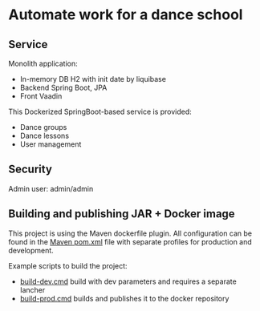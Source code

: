 # Automate work for a dance school

## Service
Monolith application:
- In-memory DB H2 with init date by liquibase
- Backend Spring Boot, JPA
- Front Vaadin 

This Dockerized SpringBoot-based service is provided:

- Dance groups
- Dance lessons
- User management

## Security
Admin user: admin/admin

## Building and publishing JAR + Docker image
This project is using the Maven dockerfile plugin.
All configuration can be found in the [Maven pom.xml](pom.xml) file 
with separate profiles for production and development.

Example scripts to build the project:
- [build-dev.cmd](build-dev.cmd) build with dev parameters and requires a separate lancher
- [build-prod.cmd](build-prod.cmd) builds and publishes it to the docker repository
